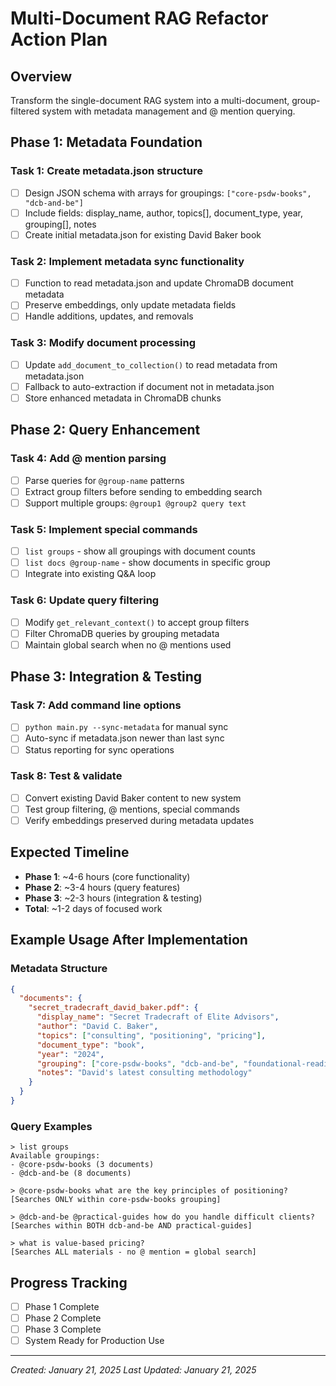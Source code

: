 # Multi-Document RAG Refactor Action Plan

## Overview
Transform the single-document RAG system into a multi-document, group-filtered system with metadata management and @ mention querying.

## Phase 1: Metadata Foundation

### Task 1: Create metadata.json structure
- [ ] Design JSON schema with arrays for groupings: `["core-psdw-books", "dcb-and-be"]`
- [ ] Include fields: display_name, author, topics[], document_type, year, grouping[], notes
- [ ] Create initial metadata.json for existing David Baker book

### Task 2: Implement metadata sync functionality
- [ ] Function to read metadata.json and update ChromaDB document metadata
- [ ] Preserve embeddings, only update metadata fields
- [ ] Handle additions, updates, and removals

### Task 3: Modify document processing
- [ ] Update `add_document_to_collection()` to read metadata from metadata.json
- [ ] Fallback to auto-extraction if document not in metadata.json
- [ ] Store enhanced metadata in ChromaDB chunks

## Phase 2: Query Enhancement

### Task 4: Add @ mention parsing
- [ ] Parse queries for `@group-name` patterns
- [ ] Extract group filters before sending to embedding search
- [ ] Support multiple groups: `@group1 @group2 query text`

### Task 5: Implement special commands
- [ ] `list groups` - show all groupings with document counts
- [ ] `list docs @group-name` - show documents in specific group
- [ ] Integrate into existing Q&A loop

### Task 6: Update query filtering
- [ ] Modify `get_relevant_context()` to accept group filters
- [ ] Filter ChromaDB queries by grouping metadata
- [ ] Maintain global search when no @ mentions used

## Phase 3: Integration & Testing

### Task 7: Add command line options
- [ ] `python main.py --sync-metadata` for manual sync
- [ ] Auto-sync if metadata.json newer than last sync
- [ ] Status reporting for sync operations

### Task 8: Test & validate
- [ ] Convert existing David Baker content to new system
- [ ] Test group filtering, @ mentions, special commands
- [ ] Verify embeddings preserved during metadata updates

## Expected Timeline
- **Phase 1**: ~4-6 hours (core functionality)
- **Phase 2**: ~3-4 hours (query features) 
- **Phase 3**: ~2-3 hours (integration & testing)
- **Total**: ~1-2 days of focused work

## Example Usage After Implementation

### Metadata Structure
```json
{
  "documents": {
    "secret_tradecraft_david_baker.pdf": {
      "display_name": "Secret Tradecraft of Elite Advisors",
      "author": "David C. Baker",
      "topics": ["consulting", "positioning", "pricing"],
      "document_type": "book",
      "year": "2024",
      "grouping": ["core-psdw-books", "dcb-and-be", "foundational-reading"],
      "notes": "David's latest consulting methodology"
    }
  }
}
```

### Query Examples
```
> list groups
Available groupings:
- @core-psdw-books (3 documents)
- @dcb-and-be (8 documents)

> @core-psdw-books what are the key principles of positioning?
[Searches ONLY within core-psdw-books grouping]

> @dcb-and-be @practical-guides how do you handle difficult clients?
[Searches within BOTH dcb-and-be AND practical-guides]

> what is value-based pricing?
[Searches ALL materials - no @ mention = global search]
```

## Progress Tracking
- [ ] Phase 1 Complete
- [ ] Phase 2 Complete  
- [ ] Phase 3 Complete
- [ ] System Ready for Production Use

---
*Created: January 21, 2025*
*Last Updated: January 21, 2025*